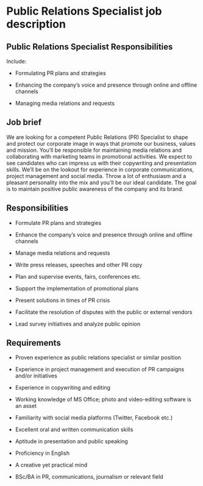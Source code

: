 # Public Relations Specialist job description


## Public Relations Specialist Responsibilities

Include:

* Formulating PR plans and strategies

* Enhancing the company’s voice and presence through online and offline channels

* Managing media relations and requests


## Job brief

We are looking for a competent Public Relations (PR) Specialist to shape and protect our corporate image in ways that promote our business, values and mission. You’ll be responsible for maintaining media relations and collaborating with marketing teams in promotional activities.
We expect to see candidates who can impress us with their copywriting and presentation skills. We’ll be on the lookout for experience in corporate communications, project management and social media. Throw a lot of enthusiasm and a pleasant personality into the mix and you’ll be our ideal candidate.
The goal is to maintain positive public awareness of the company and its brand.


## Responsibilities

* Formulate PR plans and strategies

* Enhance the company’s voice and presence through online and offline channels

* Manage media relations and requests

* Write press releases, speeches and other PR copy

* Plan and supervise events, fairs, conferences etc.

* Support the implementation of promotional plans

* Present solutions in times of PR crisis

* Facilitate the resolution of disputes with the public or external vendors

* Lead survey initiatives and analyze public opinion


## Requirements

* Proven experience as public relations specialist or similar position

* Experience in project management and execution of PR campaigns and/or initiatives

* Experience in copywriting and editing

* Working knowledge of MS Office; photo and video-editing software is an asset

* Familiarity with social media platforms (Twitter, Facebook etc.)

* Excellent oral and written communication skills

* Aptitude in presentation and public speaking

* Proficiency in English

* A creative yet practical mind

* BSc/BA in PR, communications, journalism or relevant field
